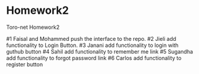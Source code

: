 # Homework2
Toro-net Homework2


#1 Faisal and Mohammed push the interface to the repo.
#2 Jieli add functionality to Login Button.
#3 Janani add functionality to login with guthub button
#4 Sahil add functionality to remember me link
#5 Sugandha add functionality to forgot password link
#6 Carlos add functionality to register button
